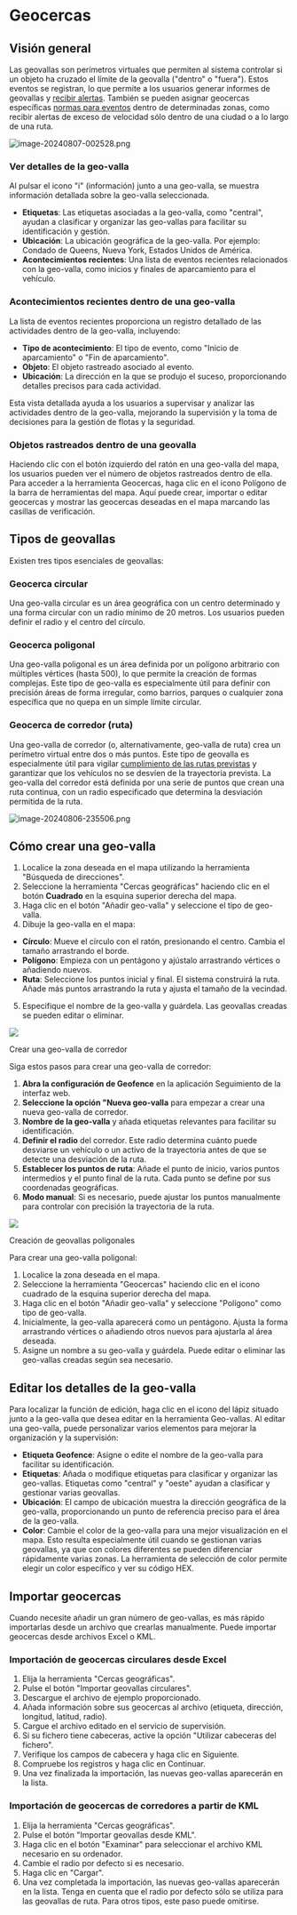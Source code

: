 # Geocercas

## Visión general

Las geovallas son perímetros virtuales que permiten al sistema controlar si un objeto ha cruzado el límite de la geovalla ("dentro" o "fuera"). Estos eventos se registran, lo que permite a los usuarios generar informes de geovallas y [recibir alertas](../../reglas-y-alertas/control-de-movimientos/geocerca-de-entrada-o-salida.md). También se pueden asignar geocercas específicas [normas para eventos](../../reglas-y-alertas/) dentro de determinadas zonas, como recibir alertas de exceso de velocidad sólo dentro de una ciudad o a lo largo de una ruta.

![image-20240807-002528.png](../../gua-del-usuario/seguimiento/herramientas-cartogrficas/attachments/image-20240807-002528.png)

### Ver detalles de la geo-valla

Al pulsar el icono "i" (información) junto a una geo-valla, se muestra información detallada sobre la geo-valla seleccionada.

* **Etiquetas**: Las etiquetas asociadas a la geo-valla, como "central", ayudan a clasificar y organizar las geo-vallas para facilitar su identificación y gestión.
* **Ubicación**: La ubicación geográfica de la geo-valla. Por ejemplo: Condado de Queens, Nueva York, Estados Unidos de América.
* **Acontecimientos recientes**: Una lista de eventos recientes relacionados con la geo-valla, como inicios y finales de aparcamiento para el vehículo.

### Acontecimientos recientes dentro de una geo-valla

La lista de eventos recientes proporciona un registro detallado de las actividades dentro de la geo-valla, incluyendo:

* **Tipo de acontecimiento**: El tipo de evento, como "Inicio de aparcamiento" o "Fin de aparcamiento".
* **Objeto**: El objeto rastreado asociado al evento.
* **Ubicación**: La dirección en la que se produjo el suceso, proporcionando detalles precisos para cada actividad.

Esta vista detallada ayuda a los usuarios a supervisar y analizar las actividades dentro de la geo-valla, mejorando la supervisión y la toma de decisiones para la gestión de flotas y la seguridad.

### Objetos rastreados dentro de una geovalla

Haciendo clic con el botón izquierdo del ratón en una geo-valla del mapa, los usuarios pueden ver el número de objetos rastreados dentro de ella. Para acceder a la herramienta Geocercas, haga clic en el icono Polígono de la barra de herramientas del mapa. Aquí puede crear, importar o editar geocercas y mostrar las geocercas deseadas en el mapa marcando las casillas de verificación.

## Tipos de geovallas

Existen tres tipos esenciales de geovallas:

### Geocerca circular

Una geo-valla circular es un área geográfica con un centro determinado y una forma circular con un radio mínimo de 20 metros. Los usuarios pueden definir el radio y el centro del círculo.

### Geocerca poligonal

Una geo-valla poligonal es un área definida por un polígono arbitrario con múltiples vértices (hasta 500), lo que permite la creación de formas complejas. Este tipo de geo-valla es especialmente útil para definir con precisión áreas de forma irregular, como barrios, parques o cualquier zona específica que no quepa en un simple límite circular.

### Geocerca de corredor (ruta)

Una geo-valla de corredor (o, alternativamente, geo-valla de ruta) crea un perímetro virtual entre dos o más puntos. Este tipo de geovalla es especialmente útil para vigilar [cumplimiento de las rutas previstas](../../reglas-y-alertas/programacin-y-expedicin/desviacin-carretera.md) y garantizar que los vehículos no se desvíen de la trayectoria prevista. La geo-valla del corredor está definida por una serie de puntos que crean una ruta continua, con un radio especificado que determina la desviación permitida de la ruta.

![image-20240806-235506.png](../../gua-del-usuario/seguimiento/herramientas-cartogrficas/attachments/image-20240806-235506.png)

## Cómo crear una geo-valla

1. Localice la zona deseada en el mapa utilizando la herramienta "Búsqueda de direcciones".
2. Seleccione la herramienta "Cercas geográficas" haciendo clic en el botón **Cuadrado** en la esquina superior derecha del mapa.
3. Haga clic en el botón "Añadir geo-valla" y seleccione el tipo de geo-valla.
4. Dibuje la geo-valla en el mapa:

* **Círculo**: Mueve el círculo con el ratón, presionando el centro. Cambia el tamaño arrastrando el borde.
* **Polígono**: Empieza con un pentágono y ajústalo arrastrando vértices o añadiendo nuevos.
* **Ruta**: Seleccione los puntos inicial y final. El sistema construirá la ruta. Añade más puntos arrastrando la ruta y ajusta el tamaño de la vecindad.

5. Especifique el nombre de la geo-valla y guárdela. Las geovallas creadas se pueden editar o eliminar.

![](https://squaregps.atlassian.net/wiki/images/icons/grey_arrow_down.png)

Crear una geo-valla de corredor

Siga estos pasos para crear una geo-valla de corredor:

1. **Abra la configuración de Geofence** en la aplicación Seguimiento de la interfaz web.
2. **Seleccione la opción "Nueva geo-valla** para empezar a crear una nueva geo-valla de corredor.
3. **Nombre de la geo-valla** y añada etiquetas relevantes para facilitar su identificación.
4. **Definir el radio** del corredor. Este radio determina cuánto puede desviarse un vehículo o un activo de la trayectoria antes de que se detecte una desviación de la ruta.
5. **Establecer los puntos de ruta**: Añade el punto de inicio, varios puntos intermedios y el punto final de la ruta. Cada punto se define por sus coordenadas geográficas.
6. **Modo manual**: Si es necesario, puede ajustar los puntos manualmente para controlar con precisión la trayectoria de la ruta.

![](https://squaregps.atlassian.net/wiki/images/icons/grey_arrow_down.png)

Creación de geovallas poligonales

Para crear una geo-valla poligonal:

1. Localice la zona deseada en el mapa.
2. Seleccione la herramienta "Geocercas" haciendo clic en el icono cuadrado de la esquina superior derecha del mapa.
3. Haga clic en el botón "Añadir geo-valla" y seleccione "Polígono" como tipo de geo-valla.
4. Inicialmente, la geo-valla aparecerá como un pentágono. Ajusta la forma arrastrando vértices o añadiendo otros nuevos para ajustarla al área deseada.
5. Asigne un nombre a su geo-valla y guárdela. Puede editar o eliminar las geo-vallas creadas según sea necesario.

## Editar los detalles de la geo-valla

Para localizar la función de edición, haga clic en el icono del lápiz situado junto a la geo-valla que desea editar en la herramienta Geo-vallas. Al editar una geo-valla, puede personalizar varios elementos para mejorar la organización y la supervisión:

* **Etiqueta Geofence**: Asigne o edite el nombre de la geo-valla para facilitar su identificación.
* **Etiquetas**: Añada o modifique etiquetas para clasificar y organizar las geo-vallas. Etiquetas como "central" y "oeste" ayudan a clasificar y gestionar varias geovallas.
* **Ubicación**: El campo de ubicación muestra la dirección geográfica de la geo-valla, proporcionando un punto de referencia preciso para el área de la geo-valla.
* **Color**: Cambie el color de la geo-valla para una mejor visualización en el mapa. Esto resulta especialmente útil cuando se gestionan varias geovallas, ya que con colores diferentes se pueden diferenciar rápidamente varias zonas. La herramienta de selección de color permite elegir un color específico y ver su código HEX.

## Importar geocercas

Cuando necesite añadir un gran número de geo-vallas, es más rápido importarlas desde un archivo que crearlas manualmente. Puede importar geocercas desde archivos Excel o KML.

### Importación de geocercas circulares desde Excel

1. Elija la herramienta "Cercas geográficas".
2. Pulse el botón "Importar geovallas circulares".
3. Descargue el archivo de ejemplo proporcionado.
4. Añada información sobre sus geocercas al archivo (etiqueta, dirección, longitud, latitud, radio).
5. Cargue el archivo editado en el servicio de supervisión.
6. Si su fichero tiene cabeceras, active la opción "Utilizar cabeceras del fichero".
7. Verifique los campos de cabecera y haga clic en Siguiente.
8. Compruebe los registros y haga clic en Continuar.
9. Una vez finalizada la importación, las nuevas geo-vallas aparecerán en la lista.

### Importación de geocercas de corredores a partir de KML

1. Elija la herramienta "Cercas geográficas".
2. Pulse el botón "Importar geovallas desde KML".
3. Haga clic en el botón "Examinar" para seleccionar el archivo KML necesario en su ordenador.
4. Cambie el radio por defecto si es necesario.
5. Haga clic en "Cargar".
6. Una vez completada la importación, las nuevas geo-vallas aparecerán en la lista. Tenga en cuenta que el radio por defecto sólo se utiliza para las geovallas de ruta. Para otros tipos, este paso puede omitirse.
